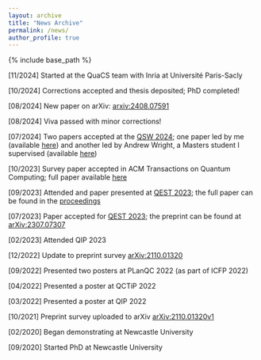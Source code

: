 ```yaml
---
layout: archive
title: "News Archive"
permalink: /news/
author_profile: true
---
```


{% include base_path %}

\[11/2024] Started at the QuaCS team with Inria at Université Paris-Sacly

\[10/2024] Corrections accepted and thesis deposited; PhD completed!

\[08/2024] New paper on arXiv: [arxiv:2408.07591](https://arxiv.org/abs/2408.07591)

\[08/2024] Viva passed with minor corrections!

\[07/2024] Two papers accepted at the [QSW 2024](https://qsw.conferences.computer.org/2024/); one paper led by me (available [here](https://doi.org/10.1109/QSW62656.2024.00027)) and another led by Andrew Wright, a Masters student I supervised (available [here](https://doi.org/10.1109/QSW62656.2024.00020))

\[10/2023\] Survey paper accepted in ACM Transactions on Quantum Computing; full paper available [here](https://doi.org/10.1145/3624483)

\[09/2023\] Attended and paper presented at [QEST 2023](https://www.qest.org/qest2023/); the full paper can be found in the [proceedings](https://link.springer.com/chapter/10.1007/978-3-031-43835-6_24)

\[07/2023\] Paper accepted for [QEST 2023](https://www.qest.org/qest2023/); the preprint can be found at [arXiv:2307.07307](https://arxiv.org/abs/2307.07307)

\[02/2023\] Attended QIP 2023

\[12/2022\] Update to preprint survey [arXiv:2110.01320](https://arxiv.org/abs/2110.01320)

\[09/2022\] Presented two posters at PLanQC 2022 (as part of ICFP 2022)

\[04/2022\] Presented a poster at QCTiP 2022

\[03/2022\] Presented a poster at QIP 2022

\[10/2021\] Preprint survey uploaded to arXiv [arXiv:2110.01320v1](https://arxiv.org/abs/2110.01320v1)

\[02/2020\] Began demonstrating at Newcastle University

\[09/2020\] Started PhD at Newcastle University
